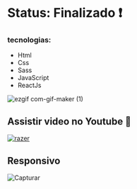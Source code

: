 <h1> Status: Finalizado ❗ </h1>

<h3> tecnologias: </h3>

+ Html
+ Css
+ Sass
+ JavaScript
+ ReactJs

![ezgif com-gif-maker (1)](https://user-images.githubusercontent.com/66790414/148821031-34621cb4-feed-48cc-9263-ad8cd477a91b.gif)

<h2> Assistir video no Youtube 🎥</h2>

[![razer](http://img.youtube.com/vi/3SualdXH6_4/0.jpg)](https://www.youtube.com/watch?v=3SualdXH6_4)

<h2> Responsivo </h2>

![Capturar](https://user-images.githubusercontent.com/66790414/148828259-d70c4c15-077e-43e9-a8f8-85155833854c.PNG)


 
